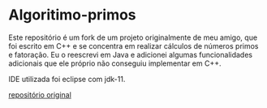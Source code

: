 # Algoritimo-primos 

Este repositório é um fork de um projeto originalmente de meu amigo, que foi escrito em C++ e se concentra em realizar cálculos de números primos e fatoração. Eu o reescrevi em Java e adicionei algumas funcionalidades adicionais que ele próprio não conseguiu implementar em C++.

IDE utilizada foi eclipse com jdk-11.

<a href="https://github.com/LuizFXavier/Algoritimo-primos">repositório original</a>
